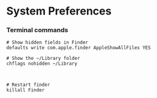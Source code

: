 # System Preferences





### Terminal commands

```
# Show hidden fields in Finder
defaults write com.apple.finder AppleShowAllFiles YES

# Show the ~/Library folder
chflags nohidden ~/Library



# Restart finder
killall Finder
```
